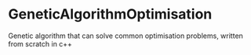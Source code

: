 # GeneticAlgorithmOptimisation

Genetic algorithm that can solve common optimisation problems, written from scratch in c++ 
